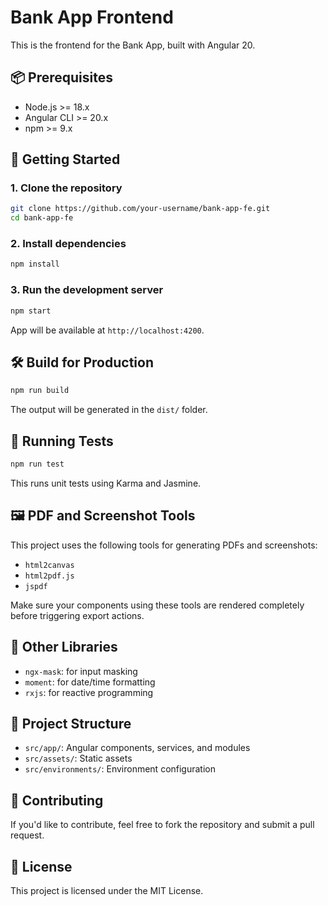 # Bank App Frontend

This is the frontend for the Bank App, built with Angular 20.

## 📦 Prerequisites

- Node.js >= 18.x
- Angular CLI >= 20.x
- npm >= 9.x

## 🚀 Getting Started

### 1. Clone the repository

```bash
git clone https://github.com/your-username/bank-app-fe.git
cd bank-app-fe
```

### 2. Install dependencies

```bash
npm install
```

### 3. Run the development server

```bash
npm start
```

App will be available at `http://localhost:4200`.

## 🛠️ Build for Production

```bash
npm run build
```

The output will be generated in the `dist/` folder.

## 🧪 Running Tests

```bash
npm run test
```

This runs unit tests using Karma and Jasmine.

## 🖼 PDF and Screenshot Tools

This project uses the following tools for generating PDFs and screenshots:

- `html2canvas`
- `html2pdf.js`
- `jspdf`

Make sure your components using these tools are rendered completely before triggering export actions.

## 🧰 Other Libraries

- `ngx-mask`: for input masking
- `moment`: for date/time formatting
- `rxjs`: for reactive programming

## 📁 Project Structure

- `src/app/`: Angular components, services, and modules
- `src/assets/`: Static assets
- `src/environments/`: Environment configuration

## 🤝 Contributing

If you'd like to contribute, feel free to fork the repository and submit a pull request.

## 📄 License

This project is licensed under the MIT License.
